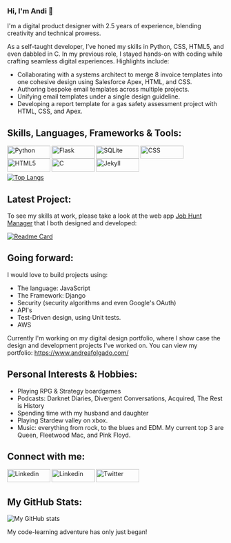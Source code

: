 ### Hi, I'm Andi 👋 

I'm a digital product designer with 2.5 years of experience, blending creativity and technical prowess. 

As a self-taught developer, I’ve honed my skills in Python, CSS, HTML5, and even dabbled in C. In my previous role, I stayed hands-on with coding while crafting seamless digital experiences. Highlights include:

* Collaborating with a systems architect to merge 8 invoice templates into one cohesive design using Salesforce Apex, HTML, and CSS.
* Authoring bespoke email templates across multiple projects.
* Unifying email templates under a single design guideline.
* Developing a report template for a gas safety assessment project with HTML, CSS, and Apex.

## Skills, Languages, Frameworks & Tools:
<img align="left" alt="Python" width="100px" height="30px" src="https://img.shields.io/badge/Python-3776AB?style=for-the-badge&logo=python&logoColor=white">
<img align="left" alt="Flask" width="100px" height="30px" src="https://img.shields.io/badge/Flask-000000?style=for-the-badge&logo=flask&logoColor=white">
<img align="left" alt="SQLite" width="100px" height="30px" src="https://img.shields.io/badge/SQLite-07405E?style=for-the-badge&logo=sqlite&logoColor=white">
<img align="left" alt="CSS" width="100px" height="30px" src="https://img.shields.io/badge/CSS-239120?&style=for-the-badge&logo=css3&logoColor=white">
<img align="left" alt="HTML5" width="100px" height="30px" src="https://img.shields.io/badge/HTML5-E34F26?style=for-the-badge&logo=html5&logoColor=white">
<img align="left" alt="C" width="100px" height="30px" src="https://img.shields.io/badge/C-00599C?style=for-the-badge&logo=c&logoColor=white">
<img align="left" alt="Jekyll" width="100px" height="30px" src="https://img.shields.io/badge/Jekyll-CC0000?style=for-the-badge&logo=Jekyll&logoColor=white">

<br/>
<br/>
<br/>

[![Top Langs](https://github-readme-stats.vercel.app/api/top-langs/?username=CardinisCode&layout=compact)](https://github.com/CardinisCode/github-readme-stats)


## Latest Project:

To see my skills at work, please take a look at the web app [Job Hunt Manager](https://jobhuntmanger.herokuapp.com) that I both designed and developed: 

[![Readme Card](https://github-readme-stats.vercel.app/api/pin/?username=CardinisCode&repo=jobhuntmanager)](https://github.com/CardinisCode/jobhuntmanager)

## Going forward:

I would love to build projects using:

* The language: JavaScript
* The Framework: Django 
* Security (security algorithms and even Google's OAuth)
* API's 
* Test-Driven design, using Unit tests. 
* AWS 

Currently I'm working on my digital design portfolio, where I show case the design and development projects I've worked on. You can view my portfolio: https://www.andreafolgado.com/ 

## Personal Interests & Hobbies:

* Playing RPG & Strategy boardgames
* Podcasts: Darknet Diaries, Divergent Conversations, Acquired, The Rest is History
* Spending time with my husband and daughter
* Playing Stardew valley on xbox. 
* Music: everything from rock, to the blues and EDM. My current top 3 are Queen, Fleetwood Mac, and Pink Floyd. 


## Connect with me:

<a href="https://www.andreafolgado.com/">
<img align="left" alt="Linkedin" width="100px" height="30px" src="https://img.shields.io/badge/LinkedIn-0077B5?style=for-the-badge&logo=linkedin&logoColor=white"></a>

<a href="https://www.linkedin.com/in/acfolgado/">
<img align="left" alt="Linkedin" width="100px" height="30px" src="https://img.shields.io/badge/LinkedIn-0077B5?style=for-the-badge&logo=linkedin&logoColor=white"></a>

<a href="https://twitter.com/Andi_Folgado">
  <img align="left" alt="Twitter" width="100px" height="30px" src="https://img.shields.io/badge/Twitter-1DA1F2?style=for-the-badge&logo=twitter&logoColor=white">
</a>
<br/>
<br/>

## My GitHub Stats:
![My GitHub stats](https://github-readme-stats.vercel.app/api?username=CardinisCode&show_icons=true&theme=tokyonight)

My code-learning adventure has only just began! 

